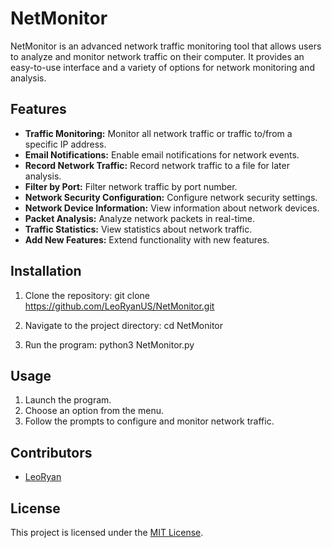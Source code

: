 # NetMonitor

NetMonitor is an advanced network traffic monitoring tool that allows users to analyze and monitor network traffic on their computer. It provides an easy-to-use interface and a variety of options for network monitoring and analysis.

## Features

- **Traffic Monitoring:** Monitor all network traffic or traffic to/from a specific IP address.
- **Email Notifications:** Enable email notifications for network events.
- **Record Network Traffic:** Record network traffic to a file for later analysis.
- **Filter by Port:** Filter network traffic by port number.
- **Network Security Configuration:** Configure network security settings.
- **Network Device Information:** View information about network devices.
- **Packet Analysis:** Analyze network packets in real-time.
- **Traffic Statistics:** View statistics about network traffic.
- **Add New Features:** Extend functionality with new features.

## Installation

1. Clone the repository:
git clone https://github.com/LeoRyanUS/NetMonitor.git

2. Navigate to the project directory: 
cd NetMonitor

3. Run the program:
python3 NetMonitor.py


## Usage

1. Launch the program.
2. Choose an option from the menu.
3. Follow the prompts to configure and monitor network traffic.

## Contributors

- [LeoRyan](https://github.com/LeoRyanUS)

## License

This project is licensed under the [MIT License](LICENSE).
